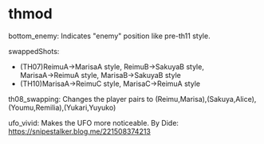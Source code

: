 # thmod

bottom_enemy: Indicates "enemy" position like pre-th11 style.

swappedShots:
* (TH07)ReimuA→MarisaA style, ReimuB→SakuyaB style, MarisaA→ReimuA style, MarisaB→SakuyaB style
* (TH10)MarisaA→ReimuC style, MarisaC→ReimuA style

th08_swapping: Changes the player pairs to (Reimu,Marisa),(Sakuya,Alice),(Youmu,Remilia),(Yukari,Yuyuko)

ufo_vivid: Makes the UFO more noticeable. By Dide: https://snipestalker.blog.me/221508374213

